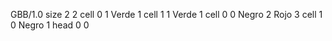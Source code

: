 <gs-board without-header> GBB/1.0
size 2 2
cell 0 1 Verde 1 
cell 1 1 Verde 1 
cell 0 0 Negro 2 Rojo 3 
cell 1 0 Negro 1 
head 0 0 </gs-board>